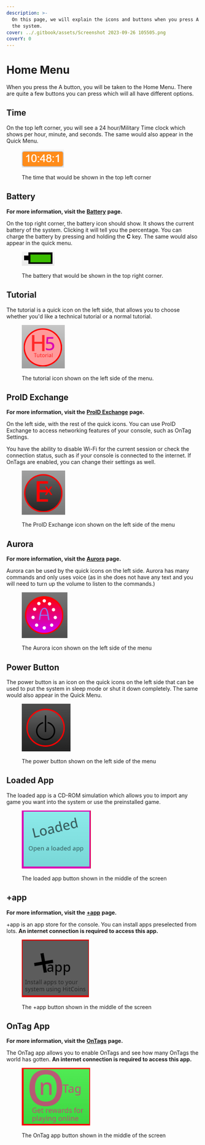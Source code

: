 ```yaml
---
description: >-
  On this page, we will explain the icons and buttons when you press A to start
  the system.
cover: ../.gitbook/assets/Screenshot 2023-09-26 105505.png
coverY: 0
---
```


# Home Menu

When you press the A button, you will be taken to the Home Menu. There are quite a few buttons you can press which will all have different options.

## Time

On the top left corner, you will see a 24 hour/Military Time clock which shows per hour, minute, and seconds. The same would also appear in the Quick Menu.

<figure><img src="../.gitbook/assets/Screenshot 2023-09-26 104809.png" alt=""><figcaption><p>The time that would be shown in the top left corner</p></figcaption></figure>

## Battery

**For more information, visit the** [**Battery**](battery-module.md) **page.**

On the top right corner, the battery icon should show. It shows the current battery of the system. Clicking it will tell you the percentage. You can charge the battery by pressing and holding the **C** key. The same would also appear in the quick menu.

<figure><img src="../.gitbook/assets/Screenshot 2023-09-26 105711.png" alt=""><figcaption><p>The battery that would be shown in the top right corner.</p></figcaption></figure>

## Tutorial

The tutorial is a quick icon on the left side, that allows you to choose whether you'd like a technical tutorial or a normal tutorial.

<figure><img src="../.gitbook/assets/Screenshot 2023-09-26 110055.png" alt=""><figcaption><p>The tutorial icon shown on the left side of the menu.</p></figcaption></figure>

## ProID Exchange

**For more information, visit the** [**ProID Exchange**](proid-exchange-hitfel-5.md) **page.**

On the left side, with the rest of the quick icons. You can use ProID Exchange to access networking features of your console, such as OnTag Settings.

You have the ability to disable Wi-Fi for the current session or check the connection status, such as if your console is connected to the internet. If OnTags are enabled, you can change their settings as well.

<figure><img src="../.gitbook/assets/Screenshot 2023-09-26 110612.png" alt=""><figcaption><p>The ProID Exchange icon shown on the left side of the menu</p></figcaption></figure>

## Aurora

**For more information, visit the** [**Aurora**](aurora.md) **page.**

Aurora can be used by the quick icons on the left side. Aurora has many commands and only uses voice (as in she does not have any text and you will need to turn up the volume to listen to the commands.)

<figure><img src="../.gitbook/assets/Screenshot 2023-09-26 111056.png" alt=""><figcaption><p>The Aurora icon shown on the left side of the menu</p></figcaption></figure>

## Power Button

The power button is an icon on the quick icons on the left side that can be used to put the system in sleep mode or shut it down completely. The same would also appear in the Quick Menu.

<figure><img src="../.gitbook/assets/Screenshot 2023-09-26 111438.png" alt=""><figcaption><p>The power button shown on the left side of the menu</p></figcaption></figure>

## Loaded App

The loaded app is a CD-ROM simulation which allows you to import any game you want into the system or use the preinstalled game.

<figure><img src="../.gitbook/assets/Screenshot 2023-09-26 111721.png" alt=""><figcaption><p>The loaded app button shown in the middle of the screen</p></figcaption></figure>

## +app

**For more information, visit the** [**+app**](+app.md) **page.**

\+app is an app store for the console. You can install apps preselected from lots. **An internet connection is required to access this app.**

<figure><img src="../.gitbook/assets/Screenshot 2023-09-26 112024.png" alt=""><figcaption><p>The +app button shown in the middle of the screen</p></figcaption></figure>

## OnTag App

**For more information, visit the** [**OnTags**](ontags.md) **page.**

The OnTag app allows you to enable OnTags and see how many OnTags the world has gotten. **An internet connection is required to access this app.**

<figure><img src="../.gitbook/assets/Screenshot 2023-09-26 112256.png" alt=""><figcaption><p>The OnTag app button shown in the middle of the screen</p></figcaption></figure>
